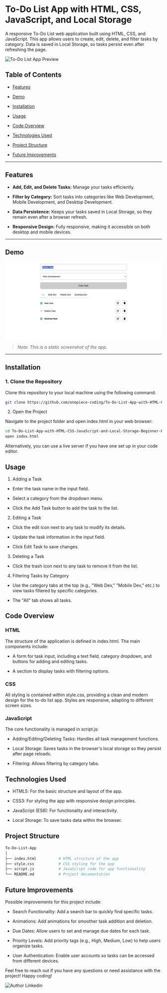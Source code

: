 # To-Do List App with HTML, CSS, JavaScript, and Local Storage

A responsive To-Do List web application built using HTML, CSS, and JavaScript. This app allows users to create, edit, delete, and filter tasks by category. Data is saved in Local Storage, so tasks persist even after refreshing the page.

![To-Do List App Preview](https://to-do-list-app-with-html-css-java-script-and-local-f282qsdce.vercel.app/)

## Table of Contents

- [Features](#features)
  
- [Demo](#demo)
  
- [Installation](#installation)
  
- [Usage](#usage)
  
- [Code Overview](#code-overview)
  
- [Technologies Used](#technologies-used)
  
- [Project Structure](#project-structure)

- [Future Improvements](#future-improvements)

---

## Features

- **Add, Edit, and Delete Tasks:** Manage your tasks efficiently.
  
- **Filter by Category:** Sort tasks into categories like Web Development, Mobile Development, and Desktop Development.
  
- **Data Persistence:** Keeps your tasks saved in Local Storage, so they remain even after a browser refresh.
  
- **Responsive Design:** Fully responsive, making it accessible on both desktop and mobile devices.

---

## Demo

![App Screenshot](https://github.com/onepiece-coding/To-Do-List-App-with-HTML-CSS-JavaScript-and-Local-Storage---Beginner-Friendly-Project/blob/main/images/screen-shoot.png)

> *Note: This is a static screenshot of the app.*

---

## Installation

### 1. Clone the Repository

Clone this repository to your local machine using the following command:

```bash
git clone https://github.com/onepiece-coding/To-Do-List-App-with-HTML-CSS-JavaScript-and-Local-Storage-Beginner-Friendly-Project.git
```

2. Open the Project
   
Navigate to the project folder and open index.html in your web browser:

```bash
cd To-Do-List-App-with-HTML-CSS-JavaScript-and-Local-Storage-Beginner-Friendly-Project
open index.html
```

Alternatively, you can use a live server if you have one set up in your code editor.

## Usage

1. Adding a Task

- Enter the task name in the input field.
  
- Select a category from the dropdown menu.
  
- Click the Add Task button to add the task to the list.

2. Editing a Task

- Click the edit icon next to any task to modify its details.

- Update the task information in the input field.

- Click Edit Task to save changes.

3. Deleting a Task

- Click the trash icon next to any task to remove it from the list.

4. Filtering Tasks by Category

- Use the category tabs at the top (e.g., "Web Dev," "Mobile Dev," etc.) to view tasks filtered by specific categories.
  
- The "All" tab shows all tasks.
  
## Code Overview

### HTML

The structure of the application is defined in index.html. The main components include:

- A form for task input, including a text field, category dropdown, and buttons for adding and editing tasks.
  
- A section to display tasks with filtering options.
  
### CSS

All styling is contained within style.css, providing a clean and modern design for the to-do list app. Styles are responsive, adapting to different screen sizes.

### JavaScript

The core functionality is managed in script.js:

- Adding/Editing/Deleting Tasks: Handles all task management functions.
  
- Local Storage: Saves tasks in the browser's local storage so they persist after page reloads.
  
- Filtering: Allows filtering by category tabs.
  
## Technologies Used

- HTML5: For the basic structure and layout of the app.

- CSS3: For styling the app with responsive design principles.

- JavaScript (ES6): For functionality and interactivity.

- Local Storage: To save tasks data within the browser.
  
## Project Structure

```bash
To-Do-List-App
│
├── index.html          # HTML structure of the app
├── style.css           # CSS styling for the app
├── script.js           # JavaScript code for app functionality
└── README.md           # Project documentation
```

## Future Improvements

Possible improvements for this project include:

- Search Functionality: Add a search bar to quickly find specific tasks.
  
- Animations: Add animations for smoother task addition and deletion.
  
- Due Dates: Allow users to set and manage due dates for each task.
  
- Priority Levels: Add priority tags (e.g., High, Medium, Low) to help users organize tasks.
  
- User Authentication: Enable user accounts so tasks can be accessed from different devices.

Feel free to reach out if you have any questions or need assistance with the project! Happy coding!

![Author Linkedin](https://www.linkedin.com/in/lahcen-alhiane-0799ba303/)
